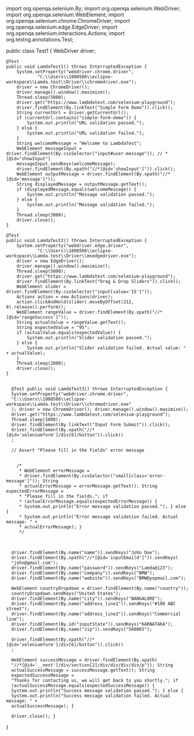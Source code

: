 import org.openqa.selenium.By;
import org.openqa.selenium.WebDriver;
import org.openqa.selenium.WebElement;
import org.openqa.selenium.chrome.ChromeDriver;
import org.openqa.selenium.edge.EdgeDriver;
import org.openqa.selenium.interactions.Actions;
import org.testng.annotations.Test;

public class Test1 {
	WebDriver driver;

	@Test
	public void LamdaTest1() throws InterruptedException {
		System.setProperty("webdriver.chrome.driver",
				"C:\\Users\\1000506\\eclipse-workspace\\Lamda.test\\Driver\\chromedriver.exe");
		driver = new ChromeDriver();
		driver.manage().window().maximize();
		Thread.sleep(5000);
		driver.get("https://www.lambdatest.com/selenium-playground");
		driver.findElement(By.linkText("Simple Form Demo")).click();
		String currentUrl = driver.getCurrentUrl();
		if (currentUrl.contains("simple-form-demo")) {
			System.out.println("URL validation passed.");
		} else {
			System.out.println("URL validation failed.");
		}
		String welcomeMessage = "Welcome to LambdaTest";
		WebElement messageInput = driver.findElement(By.cssSelector("input#user-message")); // *[@id="showInput"]
		messageInput.sendKeys(welcomeMessage);
		driver.findElement(By.xpath("//*[@id='showInput']")).click();
		WebElement outputMessage = driver.findElement(By.xpath("//*[@id='message']"));
		String displayedMessage = outputMessage.getText();
		if (displayedMessage.equals(welcomeMessage)) {
			System.out.println("Message validation passed.");
		} else {
			System.out.println("Message validation failed.");
		}
		Thread.sleep(2000);
		driver.close();
	}

	@Test
	public void LamdaTest2() throws InterruptedException {
		System.setProperty("webdriver.edge.driver",
				"C:\\Users\\1000506\\eclipse-workspace\\Lamda.test\\Driver\\msedgedriver.exe");
		driver = new EdgeDriver();
		driver.manage().window().maximize();
		Thread.sleep(5000);
		driver.get("https://www.lambdatest.com/selenium-playground");
		driver.findElement(By.linkText("Drag & Drop Sliders")).click();
		WebElement slider = driver.findElement(By.cssSelector("input[value='15']"));
		Actions action = new Actions(driver);
		action.clickAndHold(slider).moveByOffset(212, 0).release().perform();
		WebElement rangeValue = driver.findElement(By.xpath("//*[@id='rangeSuccess']"));
		String actualValue = rangeValue.getText();
		String expectedValue = "95";
		if (actualValue.equals(expectedValue)) {
			System.out.println("Slider validation passed.");
		} else {
			System.out.println("Slider validation failed. Actual value: " + actualValue);
		}
		Thread.sleep(2000);
		driver.close();
	}

	
	  @Test public void LamdaTest3() throws InterruptedException {
	  System.setProperty("webdriver.chrome.driver",
	  "C:\\Users\\1000506\\eclipse-workspace\\Lamda.test\\Driver\\chromedriver.exe"
	  ); driver = new ChromeDriver(); driver.manage().window().maximize();
	  driver.get("https://www.lambdatest.com/selenium-playground");
	  Thread.sleep(1000);
	  driver.findElement(By.linkText("Input Form Submit")).click();
	  driver.findElement(By.xpath("//*[@id='seleniumform']/div[6]/button")).click()
	  ;
	  
	  // Assert "Please fill in the fields" error message
	  
	  
		/*
		 * WebElement errorMessage =
		 * driver.findElement(By.cssSelector("small[class='error-message']")); String
		 * actualErrorMessage = errorMessage.getText(); String expectedErrorMessage =
		 * "Please fill in the fields."; if
		 * (actualErrorMessage.equals(expectedErrorMessage)) {
		 * System.out.println("Error message validation passed."); } else {
		 * System.out.println("Error message validation failed. Actual message: " +
		 * actualErrorMessage); }
		 */
	  
	  
	  
	  driver.findElement(By.name("name")).sendKeys("John Doe");
	  driver.findElement(By.xpath("//*[@id='inputEmail4']")).sendKeys(
	  "john@gmail.com");
	  driver.findElement(By.name("password")).sendKeys("Lamda@123");
	  driver.findElement(By.name("company")).sendKeys("BMW");
	  driver.findElement(By.name("website")).sendKeys("BMW@yopmail.com");
	  
	  WebElement countryDropdown = driver.findElement(By.name("country"));
	  countryDropdown.sendKeys("United States");
	  driver.findElement(By.name("city")).sendKeys("BANGALORE");
	  driver.findElement(By.name("address_line1")).sendKeys("#109 ABC street");
	  driver.findElement(By.name("address_line2")).sendKeys("Commercial line");
	  driver.findElement(By.id("inputState")).sendKeys("KARNATAKA");
	  driver.findElement(By.name("zip")).sendKeys("560065");
	  
	  driver.findElement(By.xpath("//*[@id='seleniumform']/div[6]/button")).click()
	  ;
	  
	  WebElement successMessage = driver.findElement(By.xpath(
	  "//*[@id='__next']/div/section[2]/div/div/div/div/p")); String
	  actualSuccessMessage = successMessage.getText(); String
	  expectedSuccessMessage =
	  "Thanks for contacting us, we will get back to you shortly."; if
	  (actualSuccessMessage.equals(expectedSuccessMessage)) {
	  System.out.println("Success message validation passed."); } else {
	  System.out.println("Success message validation failed. Actual message: " +
	  actualSuccessMessage); }
	  
	  driver.close(); }
	 
}
